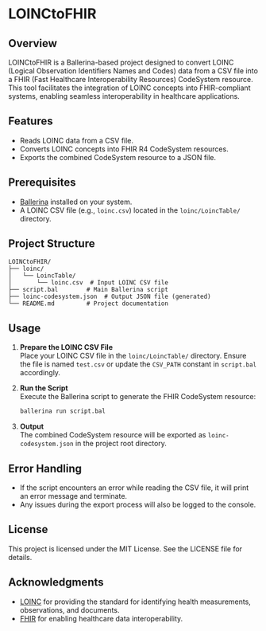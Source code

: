 # LOINCtoFHIR

## Overview

LOINCtoFHIR is a Ballerina-based project designed to convert LOINC (Logical Observation Identifiers Names and Codes) data from a CSV file into a FHIR (Fast Healthcare Interoperability Resources) CodeSystem resource. This tool facilitates the integration of LOINC concepts into FHIR-compliant systems, enabling seamless interoperability in healthcare applications.

## Features

- Reads LOINC data from a CSV file.
- Converts LOINC concepts into FHIR R4 CodeSystem resources.
- Exports the combined CodeSystem resource to a JSON file.

## Prerequisites

- [Ballerina](https://ballerina.io/) installed on your system.
- A LOINC CSV file (e.g., `loinc.csv`) located in the `loinc/LoincTable/` directory.

## Project Structure

``` structure
LOINCtoFHIR/
├── loinc/
│   └── LoincTable/
│       └── loinc.csv  # Input LOINC CSV file
├── script.bal        # Main Ballerina script
├── loinc-codesystem.json  # Output JSON file (generated)
└── README.md         # Project documentation
```

## Usage

1. **Prepare the LOINC CSV File**  
   Place your LOINC CSV file in the `loinc/LoincTable/` directory. Ensure the file is named `test.csv` or update the `CSV_PATH` constant in `script.bal` accordingly.

2. **Run the Script**  
   Execute the Ballerina script to generate the FHIR CodeSystem resource:

   ```bash
   ballerina run script.bal
   ```

3. **Output**  
   The combined CodeSystem resource will be exported as `loinc-codesystem.json` in the project root directory.

## Error Handling

- If the script encounters an error while reading the CSV file, it will print an error message and terminate.
- Any issues during the export process will also be logged to the console.

## License

This project is licensed under the MIT License. See the LICENSE file for details.

## Acknowledgments

- [LOINC](https://loinc.org/) for providing the standard for identifying health measurements, observations, and documents.
- [FHIR](https://www.hl7.org/fhir/) for enabling healthcare data interoperability.
